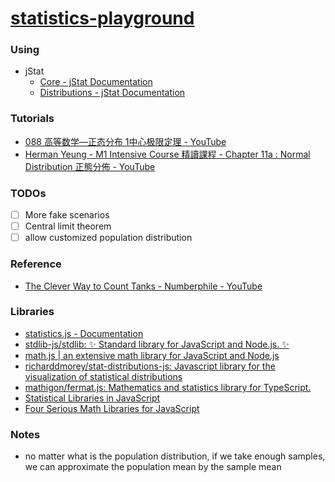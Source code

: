 [statistics-playground](https://dirkarnez.github.io/statistics-playground/)
===========================================================================
### Using
- jStat
    - [Core - jStat Documentation](https://jstat.github.io/core.html#rand)
    - [Distributions - jStat Documentation](https://jstat.github.io/distributions.html#distributions)

### Tutorials
- [088 高等数学—正态分布 1中心极限定理 - YouTube](https://www.youtube.com/watch?v=oNG6YuNKAJI)
- [Herman Yeung - M1 Intensive Course 精讀課程 - Chapter 11a : Normal Distribution 正態分佈 - YouTube](https://www.youtube.com/watch?v=z8EhrL6hND8)

### TODOs
- [ ] More fake scenarios
- [ ] Central limit theorem
- [ ] allow customized population distribution

### Reference
- [The Clever Way to Count Tanks - Numberphile - YouTube](https://www.youtube.com/watch?v=WLCwMRJBhuI)

### Libraries
- [statistics.js - Documentation](https://thisancog.github.io/statistics.js/inc/distributions.html)
- [stdlib-js/stdlib: ✨ Standard library for JavaScript and Node.js. ✨](https://github.com/stdlib-js/stdlib)
- [math.js | an extensive math library for JavaScript and Node.js](https://mathjs.org/)
- [richarddmorey/stat-distributions-js: Javascript library for the visualization of statistical distributions](https://github.com/richarddmorey/stat-distributions-js)
- [mathigon/fermat.js: Mathematics and statistics library for TypeScript.](https://github.com/mathigon/fermat.js/)
- [Statistical Libraries in JavaScript](https://scribbler.live/2024/07/24/Statistical-Libraries-in-JavaScript.html)
- [Four Serious Math Libraries for JavaScript](https://smartbear.com/de/blog/2013/four-serious-math-libraries-for-javascript/)

### Notes
- no matter what is the population distribution, if we take enough samples, we can approximate the population mean by the sample mean
